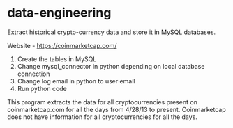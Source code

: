 # data-engineering
Extract historical crypto-currency data and store it in MySQL databases.

Website - https://coinmarketcap.com/

1. Create the tables in MySQL
2. Change mysql_connector in python depending on local database connection
3. Change log email in python to user email
4. Run python code


This program extracts the data for all cryptocurrencies present on coinmarketcap.com for all the days from 4/28/13 to present. 
Coinmarketcap does not have information for all cryptocurrencies for all the days. 

